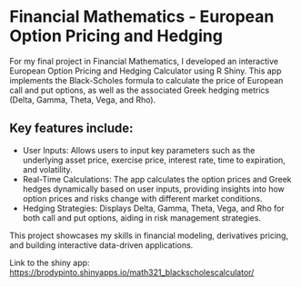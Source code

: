 # Financial Mathematics - European Option Pricing and Hedging

For my final project in Financial Mathematics, I developed an interactive European Option Pricing and Hedging Calculator using R Shiny. This app implements the Black-Scholes formula to calculate the price of European call and put options, as well as the associated Greek hedging metrics (Delta, Gamma, Theta, Vega, and Rho).

## Key features include:

 - User Inputs: Allows users to input key parameters such as the underlying asset price, exercise price, interest rate, time to expiration, and volatility.
 - Real-Time Calculations: The app calculates the option prices and Greek hedges dynamically based on user inputs, providing insights into how option prices and risks change with different market conditions.
 - Hedging Strategies: Displays Delta, Gamma, Theta, Vega, and Rho for both call and put options, aiding in risk management strategies.

This project showcases my skills in financial modeling, derivatives pricing, and building interactive data-driven applications.

Link to the shiny app: https://brodypinto.shinyapps.io/math321_blackscholescalculator/

